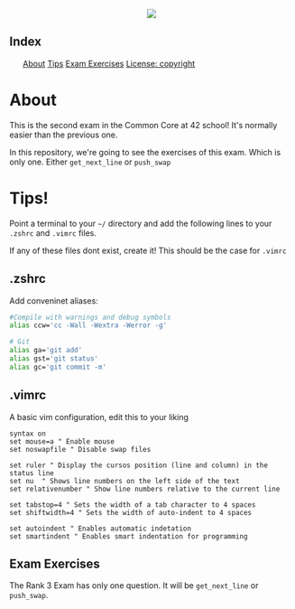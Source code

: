 <a name="readme-top"></a>
<div align="center"> <img src="https://capsule-render.vercel.app/api?type=cylinder&height=200&color=0ABAB5&text=Exam_Rank03&fontColor=fcf3f2">
</div>

## Index

<ol>
        <a href="#">About</a>
        <a href="#">Tips</a>
        <a href="#">Exam Exercises</a>
        <a href="#">License: copyright</a>
</ol>

# About 

This is the second exam in the Common Core at 42 school! It's normally easier than the previous one.

In this repository, we're going to see the exercises of this exam. Which is only one. Either `get_next_line` or `push_swap`

# Tips!

Point a terminal to your `~/` directory and add the following lines to your `.zshrc` and `.vimrc` files.

If any of these files dont exist, create it! This should be the case for `.vimrc`

## .zshrc

Add conveninet aliases:
```bash
#Compile with warnings and debug symbols
alias ccw='cc -Wall -Wextra -Werror -g'

# Git
alias ga='git add'
alias gst='git status'
alias gc='git commit -m'
```

## .vimrc

A basic vim configuration, edit this to your liking
```vim
syntax on
set mouse=a " Enable mouse
set noswapfile " Disable swap files

set ruler " Display the cursos position (line and column) in the status line
set nu  " Shows line numbers on the left side of the text
set relativenumber " Show line numbers relative to the current line

set tabstop=4 " Sets the width of a tab character to 4 spaces
set shiftwidth=4 " Sets the width of auto-indent to 4 spaces

set autoindent " Enables automatic indetation
set smartindent " Enables smart indentation for programming
```

## Exam Exercises

The Rank 3 Exam has only one question. It will be `get_next_line` or `push_swap`.


